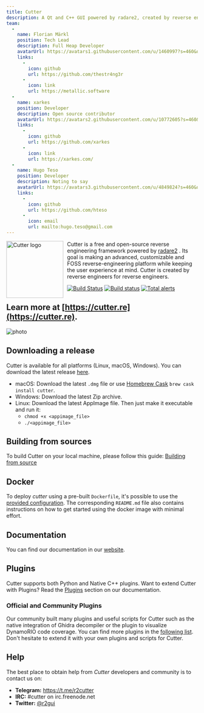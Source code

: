```yaml
---
title: Cutter
description: A Qt and C++ GUI powered by radare2, created by reverse engineers for reverse engineers.
team:
  -
    name: Florian Märkl
    position: Tech Lead
    description: Full Heap Developer
    avatarUrl: https://avatars1.githubusercontent.com/u/1460997?s=460&u=b713d00a36fb060cd74f80716b5f18fb2407cc44&v=4
    links:
      - 
        icon: github
        url: https://github.com/thestr4ng3r
      -
        icon: link
        url: https://metallic.software
  -
    name: xarkes
    position: Developer
    description: Open source contributor
    avatarUrl: https://avatars2.githubusercontent.com/u/10772605?s=460&u=8858eeb7d62dfae2d4aa4f00b7b170a37a9bdcb7&v=4
    links:
      - 
        icon: github
        url: https://github.com/xarkes
      -
        icon: link
        url: https://xarkes.com/
  -
    name: Hugo Teso
    position: Developer
    description: Noting to say
    avatarUrl: https://avatars3.githubusercontent.com/u/4849824?s=460&u=d50acce4270f7457bf8aa1a227a970353592e06a&v=4
    links:
      - 
        icon: github
        url: https://github.com/hteso
      -
        icon: email
        url: mailto:hugo.teso@gmail.com
---
```


<img width="150" height="150" align="left" style="float: left; margin: 0 10px 0 0;" alt="Cutter logo" src="https://raw.githubusercontent.com/radareorg/cutter/master/src/img/cutter.svg?sanitize=true">

Cutter is a free and open-source reverse engineering framework powered by [radare2](https://github.com/radareorg/radare2) . Its goal is making an advanced, customizable and FOSS reverse-engineering platform while keeping the user experience at mind. Cutter is created by reverse engineers for reverse engineers.  

[![Build Status](https://travis-ci.com/radareorg/cutter.svg?branch=master)](https://travis-ci.com/radareorg/cutter)
[![Build status](https://ci.appveyor.com/api/projects/status/s9rkx1dn3uy4bfdx/branch/master?svg=true)](https://ci.appveyor.com/project/radareorg/cutter/branch/master)
[![Total alerts](https://img.shields.io/lgtm/alerts/g/radareorg/cutter.svg?logo=lgtm&logoWidth=18)](https://lgtm.com/projects/g/radareorg/cutter/alerts/)

## Learn more at [https://cutter.re](https://cutter.re).

![photo](https://cutter.re/assets/images/cutter-screenshot.png)

## Downloading a release

Cutter is available for all platforms (Linux, macOS, Windows).
You can download the latest release [here](https://github.com/radareorg/cutter/releases).
 * macOS: Download the latest `.dmg` file or use [Homebrew Cask](https://github.com/Homebrew/homebrew-cask) `brew cask install cutter`.
 * Windows: Download the latest Zip archive.
 * Linux: Download the latest AppImage file. Then just make it executable and run it:
   * `chmod +x <appimage_file>`
   * `./<appimage_file>`

## Building from sources

To build Cutter on your local machine, please follow this guide: [Building from source](https://cutter.re/docs/building.html)

## Docker

To deploy *cutter* using a pre-built `Dockerfile`, it's possible to use the [provided configuration](docker). The corresponding `README.md` file also contains instructions on how to get started using the docker image with minimal effort.

## Documentation

You can find our documentation in our [website](https://cutter.re/docs/).

## Plugins
Cutter supports both Python and Native C++ plugins. Want to extend Cutter with Plugins? Read the [Plugins](https://cutter.re/docs/plugins) section on our documentation.

### Official and Community Plugins
Our community built many plugins and useful scripts for Cutter such as the native integration of Ghidra decompiler or the plugin to visualize DynamoRIO code coverage. You can find more plugins in the [following list](https://github.com/radareorg/cutter-plugins). Don't hesitate to extend it with your own plugins and scripts for Cutter.

## Help

The best place to obtain help from *Cutter* developers and community is to contact us on:

- **Telegram:** https://t.me/r2cutter
- **IRC:** #cutter on irc.freenode.net
- **Twitter:** [@r2gui](https://twitter.com/r2gui)